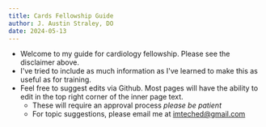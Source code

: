 ```yaml
---
title: Cards Fellowship Guide
author: J. Austin Straley, DO
date: 2024-05-13
---
```


- Welcome to my guide for cardiology fellowship. Please see the disclaimer above.
- I've tried to include as much information as I've learned to make this as useful as for training.
- Feel free to suggest edits via Github. Most pages will have the ability to edit in the top right corner of the inner page text.
  - These will require an approval process *please be patient*
  - For topic suggestions, please email me at imteched@gmail.com
